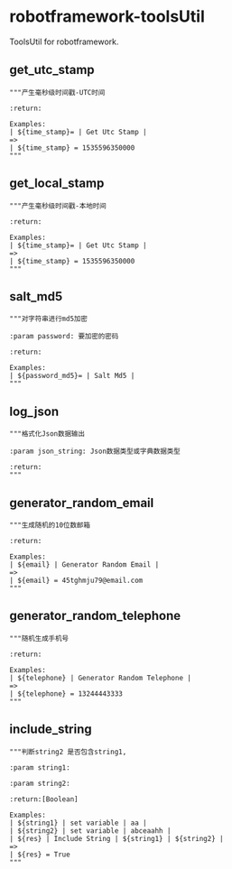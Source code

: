 # robotframework-toolsUtil
ToolsUtil for robotframework.

## get_utc_stamp
    """产生毫秒级时间戳-UTC时间

    :return:

    Examples:
    | ${time_stamp}= | Get Utc Stamp |
    =>
    | ${time_stamp} = 1535596350000
    """
    
## get_local_stamp
    """产生毫秒级时间戳-本地时间

    :return:

    Examples:
    | ${time_stamp}= | Get Utc Stamp |
    =>
    | ${time_stamp} = 1535596350000
    """
    
## salt_md5
    """对字符串进行md5加密

    :param password: 要加密的密码

    :return:

    Examples:
    | ${password_md5}= | Salt Md5 |
    """
    
## log_json
    """格式化Json数据输出

    :param json_string: Json数据类型或字典数据类型

    :return:
    """
    
## generator_random_email
    """生成随机的10位数邮箱

    :return:

    Examples:
    | ${email} | Generator Random Email |
    =>
    | ${email} = 45tghmju79@email.com
    """
    
## generator_random_telephone
    """随机生成手机号

    :return:

    Examples:
    | ${telephone} | Generator Random Telephone |
    =>
    | ${telephone} = 13244443333
    """
    
## include_string
    """判断string2 是否包含string1,

    :param string1:

    :param string2:

    :return:[Boolean]

    Examples:
    | ${string1} | set variable | aa |
    | ${string2} | set variable | abceaahh |
    | ${res} | Include String | ${string1} | ${string2} |
    =>
    | ${res} = True
    """
